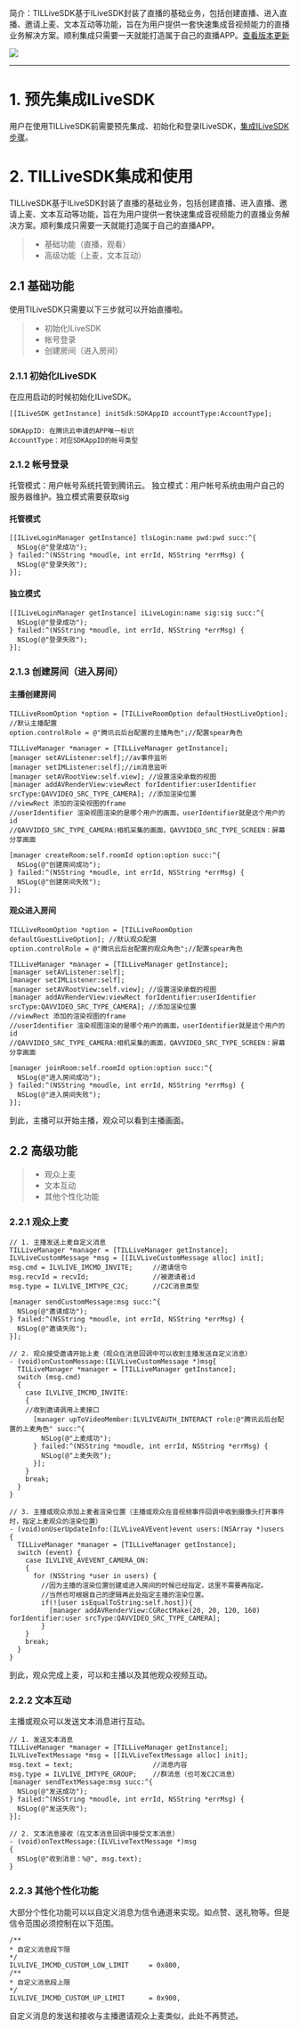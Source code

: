 
简介：TILLiveSDK基于ILiveSDK封装了直播的基础业务，包括创建直播、进入直播、邀请上麦、文本互动等功能，旨在为用户提供一套快速集成音视频能力的直播业务解决方案。顺利集成只需要一天就能打造属于自己的直播APP。[查看版本更新](https://github.com/zhaoyang21cn/ILiveSDK_iOS_Demos/blob/master/doc/TILLiveSDK_ChangeList.md)

![](http://mc.qcloudimg.com/static/img/ad9de8957129351ffe24b54c44520490/image.png)

----------

# 1. 预先集成ILiveSDK

用户在使用TILLiveSDK前需要预先集成、初始化和登录ILiveSDK，[集成ILiveSDK步骤](https://github.com/zhaoyang21cn/ILiveSDK_iOS_Demos/blob/master/ILiveSDK-README.md)。

# 2. TILLiveSDK集成和使用
TILLiveSDK基于ILiveSDK封装了直播的基础业务，包括创建直播、进入直播、邀请上麦、文本互动等功能，旨在为用户提供一套快速集成音视频能力的直播业务解决方案。顺利集成只需要一天就能打造属于自己的直播APP。

> * 基础功能（直播，观看）
> * 高级功能（上麦，文本互动）

## 2.1 基础功能
使用TILiveSDK只需要以下三步就可以开始直播啦。
> * 初始化ILiveSDK
> * 帐号登录
> * 创建房间（进入房间）


### 2.1.1 初始化ILiveSDK
在应用启动的时候初始化ILiveSDK。
```
[[ILiveSDK getInstance] initSdk:SDKAppID accountType:AccountType];

SDKAppID: 在腾讯云申请的APP唯一标识
AccountType：对应SDKAppID的帐号类型
```
### 2.1.2 帐号登录
托管模式：用户帐号系统托管到腾讯云。
独立模式：用户帐号系统由用户自己的服务器维护。独立模式需要获取sig
#### 托管模式
```
[[ILiveLoginManager getInstance] tlsLogin:name pwd:pwd succ:^{
  NSLog(@"登录成功");
} failed:^(NSString *moudle, int errId, NSString *errMsg) {
  NSLog(@"登录失败");
}];
```
#### 独立模式
```
[[ILiveLoginManager getInstance] iLiveLogin:name sig:sig succ:^{
  NSLog(@"登录成功");
} failed:^(NSString *moudle, int errId, NSString *errMsg) {
  NSLog(@"登录失败");
}];
```
### 2.1.3 创建房间（进入房间）
#### 主播创建房间
```
TILLiveRoomOption *option = [TILLiveRoomOption defaultHostLiveOption]; //默认主播配置
option.controlRole = @"腾讯云后台配置的主播角色";//配置spear角色

TILLiveManager *manager = [TILLiveManager getInstance];
[manager setAVListener:self];//av事件监听
[manager setIMListener:self];//im消息监听
[manager setAVRootView:self.view]; //设置渲染承载的视图
[manager addAVRenderView:viewRect forIdentifier:userIdentifier srcType:QAVVIDEO_SRC_TYPE_CAMERA]; //添加渲染位置
//viewRect 添加的渲染视图的frame
//userIdentifier 渲染视图渲染的是哪个用户的画面，userIdentifier就是这个用户的id
//QAVVIDEO_SRC_TYPE_CAMERA:相机采集的画面，QAVVIDEO_SRC_TYPE_SCREEN：屏幕分享画面

[manager createRoom:self.roomId option:option succ:^{
  NSLog(@"创建房间成功");
} failed:^(NSString *moudle, int errId, NSString *errMsg) {
  NSLog(@"创建房间失败");
}];
```
#### 观众进入房间
```
TILLiveRoomOption *option = [TILLiveRoomOption defaultGuestLiveOption]; //默认观众配置
option.controlRole = @"腾讯云后台配置的观众角色";//配置spear角色

TILLiveManager *manager = [TILLiveManager getInstance];
[manager setAVListener:self];
[manager setIMListener:self];
[manager setAVRootView:self.view]; //设置渲染承载的视图
[manager addAVRenderView:viewRect forIdentifier:userIdentifier srcType:QAVVIDEO_SRC_TYPE_CAMERA]; //添加渲染位置
//viewRect 添加的渲染视图的frame
//userIdentifier 渲染视图渲染的是哪个用户的画面，userIdentifier就是这个用户的id
//QAVVIDEO_SRC_TYPE_CAMERA:相机采集的画面，QAVVIDEO_SRC_TYPE_SCREEN：屏幕分享画面

[manager joinRoom:self.roomId option:option succ:^{
  NSLog(@"进入房间成功");
} failed:^(NSString *moudle, int errId, NSString *errMsg) {
  NSLog(@"进入房间失败");
}];
```
到此，主播可以开始主播，观众可以看到主播画面。
## 2.2 高级功能

> * 观众上麦
> * 文本互动
> * 其他个性化功能

### 2.2.1 观众上麦

```
// 1. 主播发送上麦自定义消息
TILLiveManager *manager = [TILLiveManager getInstance];
ILVLiveCustomMessage *msg = [[ILVLiveCustomMessage alloc] init];
msg.cmd = ILVLIVE_IMCMD_INVITE;     //邀请信令
msg.recvId = recvId;                //被邀请者id
msg.type = ILVLIVE_IMTYPE_C2C;      //C2C消息类型

[manager sendCustomMessage:msg succ:^{
  NSLog(@"邀请成功");
} failed:^(NSString *moudle, int errId, NSString *errMsg) {
  NSLog(@"邀请失败"); 
}];
```
```
// 2. 观众接受邀请开始上麦（观众在消息回调中可以收到主播发送自定义消息）
- (void)onCustomMessage:(ILVLiveCustomMessage *)msg{
  TILLiveManager *manager = [TILLiveManager getInstance];
  switch (msg.cmd) 
  {
    case ILVLIVE_IMCMD_INVITE:
    {
    //收到邀请调用上麦接口
      [manager upToVideoMember:ILVLIVEAUTH_INTERACT role:@"腾讯云后台配置的上麦角色" succ:^{
        NSLog(@"上麦成功"); 
      } failed:^(NSString *moudle, int errId, NSString *errMsg) {
        NSLog(@"上麦失败"); 
      }];
    }
    break;
  }
}
```
```
// 3. 主播或观众添加上麦者渲染位置（主播或观众在音视频事件回调中收到摄像头打开事件时，指定上麦观众的渲染位置）
- (void)onUserUpdateInfo:(ILVLiveAVEvent)event users:(NSArray *)users
{
  TILLiveManager *manager = [TILLiveManager getInstance];
  switch (event) {
    case ILVLIVE_AVEVENT_CAMERA_ON:
    {
      for (NSString *user in users) {
        //因为主播的渲染位置创建或进入房间的时候已经指定，这里不需要再指定。
        //当然也可根据自己的逻辑再此处指定主播的渲染位置。
        if(![user isEqualToString:self.host]){ 
          [manager addAVRenderView:CGRectMake(20, 20, 120, 160) forIdentifier:user srcType:QAVVIDEO_SRC_TYPE_CAMERA];
        }
    }
    break;
  }
}
```
到此，观众完成上麦，可以和主播以及其他观众视频互动。

### 2.2.2 文本互动
主播或观众可以发送文本消息进行互动。
```
// 1. 发送文本消息
TILLiveManager *manager = [TILLiveManager getInstance];
ILVLiveTextMessage *msg = [[ILVLiveTextMessage alloc] init];
msg.text = text;                    //消息内容
msg.type = ILVLIVE_IMTYPE_GROUP;    //群消息（也可发C2C消息）
[manager sendTextMessage:msg succ:^{
  NSLog(@"发送成功");
} failed:^(NSString *moudle, int errId, NSString *errMsg) {
  NSLog(@"发送失败");
}];
```

```
// 2. 文本消息接收（在文本消息回调中接受文本消息）
- (void)onTextMessage:(ILVLiveTextMessage *)msg
{
  NSLog(@"收到消息：%@", msg.text);
}
```

### 2.2.3 其他个性化功能
大部分个性化功能可以以自定义消息为信令通道来实现。如点赞、送礼物等。但是信令范围必须控制在以下范围。
```
/**
* 自定义消息段下限
*/
ILVLIVE_IMCMD_CUSTOM_LOW_LIMIT     = 0x800,
/**
* 自定义消息段上限
*/
ILVLIVE_IMCMD_CUSTOM_UP_LIMIT      = 0x900,
```
自定义消息的发送和接收与主播邀请观众上麦类似，此处不再赘述。
